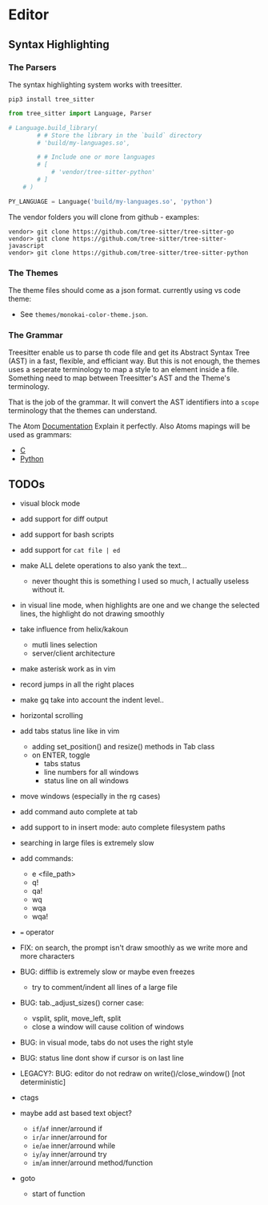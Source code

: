 # Editor

## Syntax Highlighting

### The Parsers
The syntax highlighting system works with treesitter.

`pip3 install tree_sitter`

```python
from tree_sitter import Language, Parser

# Language.build_library(
        # # Store the library in the `build` directory
        # 'build/my-languages.so',

        # # Include one or more languages
        # [
            # 'vendor/tree-sitter-python'
        # ]
    # )

PY_LANGUAGE = Language('build/my-languages.so', 'python')
```

The vendor folders you will clone from github - examples:

```
vendor> git clone https://github.com/tree-sitter/tree-sitter-go
vendor> git clone https://github.com/tree-sitter/tree-sitter-javascript
vendor> git clone https://github.com/tree-sitter/tree-sitter-python
```

### The Themes

The theme files should come as a json format. currently using vs code theme:
- See `themes/monokai-color-theme.json`.

### The Grammar

Treesitter enable us to parse th code file and get its Abstract Syntax Tree
(AST) in a fast, flexible, and efficiant way. But this is not enough, the
themes uses a seperate terminology to map a style to an element inside a file.
Something need to map between Treesitter's AST and the Theme's terminology.

That is the job of the grammar. It will convert the AST identifiers into a
`scope` terminology that the themes can understand.

The Atom
[Documentation](https://flight-manual.atom.io/hacking-atom/sections/creating-a-grammar/)
Explain it perfectly. Also Atoms mapings will be used as grammars:

- [C](https://raw.githubusercontent.com/atom/language-c/master/grammars/tree-sitter-c.cson)
- [Python](https://raw.githubusercontent.com/atom/language-python/master/grammars/tree-sitter-python.cson)

## TODOs
- visual block mode
- add support for diff output
- add support for bash scripts
- add support for `cat file | ed`
- make ALL delete operations to also yank the text...
    - never thought this is something I used so much, I actually useless without it.


- in visual line mode, when highlights are one and we change the selected lines,
  the highlight do not drawing smoothly
- take influence from helix/kakoun
    - mutli lines selection
    - server/client architecture
- make asterisk work as <cword> in vim
- record jumps in all the right places
- make gq take into account the indent level..

- horizontal scrolling
- add tabs status line like in vim
    - adding set_position() and resize() methods in Tab class
    - on ENTER, toggle
        - tabs status
        - line numbers for all windows
        - status line on all windows
- move windows (especially in the rg cases)
- add command auto complete at tab
- add support to <ctrl><x><f> in insert mode: auto complete filesystem paths
- searching in large files is extremely slow
- add commands:
    - e <file_path>
    - q!
    - qa!
    - wq
    - wqa
    - wqa!

- `=` operator

- FIX: on search, the prompt isn't draw smoothly as we write more and more characters
- BUG: difflib is extremely slow or maybe even freezes
    - try to comment/indent all lines of a large file
- BUG: tab._adjust_sizes() corner case:
    - vsplit, split, move_left, split
    - close a window will cause colition of windows
- BUG: in visual mode, tabs do not uses the right style
- BUG: status line dont show if cursor is on last line

- LEGACY?: BUG: editor do not redraw on write()/close_window() [not deterministic]

- ctags
- maybe add ast based text object?
    - `if`/`af` inner/arround if
    - `ir`/`ar` inner/arround for
    - `ie`/`ae` inner/arround while
    - `iy`/`ay` inner/arround try
    - `im`/`am` inner/arround method/function
- goto
    - start of function

